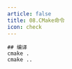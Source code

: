 ```yaml
---
article: false
title: 08.CMake命令
icon: check
---
```



```text
## 编译
cmake .
cmake ..



```
















